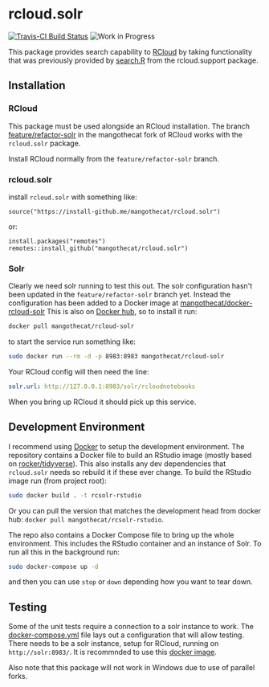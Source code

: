 # rcloud.solr

[![Travis-CI Build Status](https://travis-ci.org/MangoTheCat/rcloud.solr.svg?branch=master)](https://travis-ci.org/MangoTheCat/rcloud.solr)
![Work in Progress](https://img.shields.io/badge/Status-WIP-green.svg)

This package provides search capability to [RCloud](https://github.com/att/rcloud/) by taking functionality that was previously provided by [search.R](https://github.com/att/rcloud/blob/develop/rcloud.support/R/search.R) from the rcloud.support package.

## Installation

### RCloud

This package must be used alongside an RCloud installation. The branch [feature/refactor-solr](https://github.com/mangothecat/rcloud/tree/feature/solr-refactor) in the mangothecat fork of RCloud works with the `rcloud.solr` package.

Install RCloud normally from the `feature/refactor-solr` branch.

### rcloud.solr

install `rcloud.solr` with something like:

```
source("https://install-github.me/mangothecat/rcloud.solr")
```

or:
```
install.packages("remotes")
remotes::install_github("mangothecat/rcloud.solr")
```

### Solr

Clearly we need solr running to test this out. The solr configuration hasn't been updated in the `feature/refactor-solr` branch yet. Instead the configuration has been added to a Docker image at [mangothecat/docker-rcloud-solr](https://github.com/mangothecat/docker-rcloud-solr) This is also on [Docker hub](https://hub.docker.com/r/mangothecat/rcloud-solr/), so to install it run:

```sh
docker pull mangothecat/rcloud-solr
```

to start the service run something like:

```sh
sudo docker run --rm -d -p 8983:8983 mangothecat/rcloud-solr
```

Your RCloud config will then need the line:

```yaml
solr.url: http://127.0.0.1:8983/solr/rcloudnotebooks
```

When you bring up RCloud it should pick up this service.

## Development Environment

I recommend using [Docker](https://www.docker.com/) to setup the development environment. The repository contains a Docker file to build an RStudio image (mostly based on [rocker/tidyverse](https://hub.docker.com/r/rocker/tidyverse/)). This also installs any dev dependencies that `rcloud.solr` needs so rebuild it if these ever change. To build the RStudio image run (from project root):

```sh
sudo docker build . -t rcsolr-rstudio
```

Or you can pull the version that matches the development head from docker hub: `docker pull mangothecat/rcsolr-rstudio`.

The repo also contains a Docker Compose file to bring up the whole environment. This includes the RStudio container and an instance of Solr. To run all this in the background run:

```sh
sudo docker-compose up -d
```

and then you can use `stop` or `down` depending how you want to tear down.

## Testing

Some of the unit tests require a connection to a solr instance to work. The [docker-compose.yml]("docker-compose.yaml") file lays out a configuration that will allow testing. There needs to be a solr instance, setup for RCloud, running on `http://solr:8983/`. It is recommnded to use this [docker image](https://hub.docker.com/r/mangothecat/rcloud-solr/).

Also note that this package will not work in Windows due to use of parallel forks.

